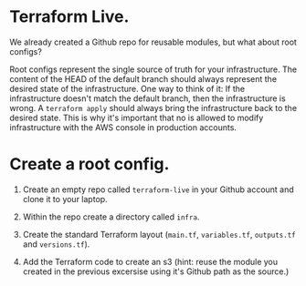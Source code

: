 # Terraform Live.

We already created a Github repo for reusable modules, but what about root configs?

Root configs represent the single source of truth for your infrastructure.  The content of the HEAD of the default branch should always represent the desired state of the infrastructure.  One way to think of it: If the infrastructure doesn't match the default branch, then the infrastructure is wrong.  A `terraform apply` should always bring the infrastructure back to the desired state.  This is why it's important that no is allowed to modify infrastructure with the AWS console in production accounts.

# Create a root config.

1. Create an empty repo called `terraform-live` in your Github account and clone it to your laptop.

2. Within the repo create a directory called `infra`.

3. Create the standard Terraform layout (`main.tf`, `variables.tf`, `outputs.tf` and `versions.tf`).

4. Add the Terraform code to create an s3 (hint: reuse the module you created in the previous excersise using it's Github path as the source.)